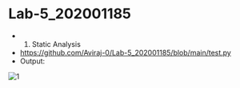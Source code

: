 # Lab-5_202001185
* 1. Static Analysis
* https://github.com/Aviraj-0/Lab-5_202001185/blob/main/test.py
* Output:

![1](https://user-images.githubusercontent.com/124194684/225574016-8be1abef-4a94-44d0-af81-3ea5a6f20870.png)

